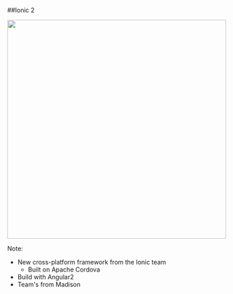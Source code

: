##Ionic 2

<img src="img/ionic-2.png" height="500" />

Note:
+ New cross-platform framework from the Ionic team
    + Built on Apache Cordova
+ Build with Angular2
+ Team's from Madison